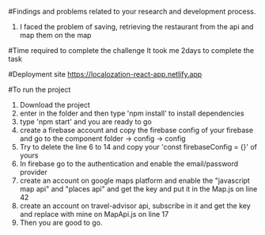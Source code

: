 #Findings and problems related to your research and development process.
1. I faced the problem of saving, retrieving the restaurant from the api and map them on the map

#Time required to complete the challenge
It took me 2days to complete the task

#Deployment site
https://localozation-react-app.netlify.app

#To run the project
1. Download the project
2. enter in the folder and then type 'npm install' to install dependencies
3. type 'npm start' and you are ready to go
4. create a firebase account and copy the firebase config of your firebase and go to the component folder -> config -> config
5. Try to delete the line 6 to 14 and copy your 'const firebaseConfig = {}' of yours
6. In firebase go to the authentication and enable the email/password provider
7. create an account on google maps platform and enable the "javascript map api" and "places api" and get the key and put it in the Map.js on line 42
8. create an account on travel-advisor api, subscribe in it and get the key and replace with mine on MapApi.js on line 17
9. Then you are good to go.
